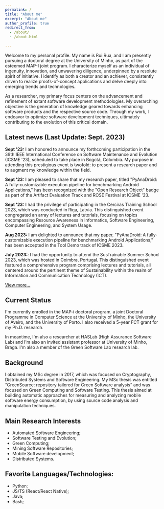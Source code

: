 ```yaml
---
permalink: /
title: "About me"
excerpt: "About me"
author_profile: true
redirect_from: 
  - /about/
  - /about.html
    
---
```


Welcome to my personal profile. My name is Rui Rua, and I am presently pursuing a doctoral degree at the University of Minho, as part of the esteemed MAP-I joint program. I characterize myself as an individual of ingenuity, innovation, and unwavering diligence, underpinned by a resolute spirit of initiative. I identify as both a creator and an achiever, consistently driven to realize proofs-of-concept applications and delve deeply into emerging trends and technologies.

As a researcher, my primary focus centers on the advancement and refinement of extant software development methodologies. My overarching objective is the generation of knowledge geared towards enhancing software products and the respective source code. Through my work, I endeavor to optimize software development techniques, ultimately contributing to the evolution of this critical domain.

## Latest news (Last Update: Sept. 2023)


**Sept '23:** I am honored to announce my forthcoming participation in the 39th IEEE International Conference on Software Maintenance and Evolution (ICSME '23), scheduled to take place in Bogotá, Colombia. My purpose in attending this prestigious event is twofold: to present a research paper and to augment my knowledge within the field.

**Sept '23:** I am pleased to share that my research paper, titled "PyAnaDroid: A fully-customizable execution pipeline for benchmarking Android Applications," has been recognized with the "Open Research Object" badge as part of the Artifact Evaluation Track and ROSE Festival at ICSME '23.

**Sept '23:** I had the privilege of participating in the Cerciras Training School 2023, which was conducted in Riga, Latvia. This distinguished event congregated an array of lectures and tutorials, focusing on topics encompassing Resource Awareness in Informatics, Software Engineering, Computer Engineering, and System Usage.

**Aug 2023:** I am delighted to announce that my paper, "PyAnaDroid: A fully-customizable execution pipeline for benchmarking Android Applications," has been accepted in the Tool Demo track of ICSME 2023.

**July 2023:**: I had the opportunity to attend the SusTrainable Summer School 2023, which was hosted in Coimbra, Portugal. This distinguished event featured a comprehensive program comprising lectures and tutorials, all centered around the pertinent theme of Sustainability within the realm of Information and Communication Technology (ICT).


[View more...](https://rrua.github.io/news)

## Current Status

I'm currently enrolled in the MAP-i doctoral program, a joint Doctoral Programme in Computer Science at the University of Minho, the University of Aveiro, and the University of Porto. I also received a 5-year FCT grant for my Ph.D. research. 

In meantime, I'm also a researcher at HASLab (High Assurance Software Lab) and I'm also an invited assistant professor at University of Minho, Braga. I'm also a member of the Green Software Lab research lab.

## Background

I obtained my MSc degree in 2017, which was focused on Cryptography, Distributed Systems and Software Engineering. My MSc thesis was entitled “GreenSource: repository tailored for Green Software analysis” and was focused on Green Computing and Software Testing. This thesis aimed at building automatic approaches for measuring and analyzing mobile software energy consumption, by using source code analysis and manipulation techniques. 

## Main Research Interests

- Automated Software Engineering;
- Software Testing and Evolution;
- Green Computing;
- Mining Software Repositories;
- Mobile Software development;
- Distributed Systems.

## Favorite Languages/Technologies:

- Python;
- JS/TS (React/React Native);
- Java;
- Bash;

